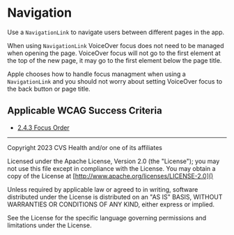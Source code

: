 # Navigation

Use a `NavigationLink` to navigate users between different pages in the app. 

When using `NavigationLink` VoiceOver focus does not need to be managed when opening the page. VoiceOver focus will not go to the first element at the top of the new page, it may go to the first element below the page title. 

Apple chooses how to handle focus managment when using a `NavigationLink` and you should not worry about setting VoiceOver focus to the back button or page title.
    
## Applicable WCAG Success Criteria
- [2.4.3 Focus Order](https://www.w3.org/WAI/WCAG22/Understanding/focus-order)

----

Copyright 2023 CVS Health and/or one of its affiliates

Licensed under the Apache License, Version 2.0 (the "License");
you may not use this file except in compliance with the License.
You may obtain a copy of the License at
[http://www.apache.org/licenses/LICENSE-2.0]()

Unless required by applicable law or agreed to in writing, software
distributed under the License is distributed on an "AS IS" BASIS,
WITHOUT WARRANTIES OR CONDITIONS OF ANY KIND, either express or implied.

See the License for the specific language governing permissions and
limitations under the License.
